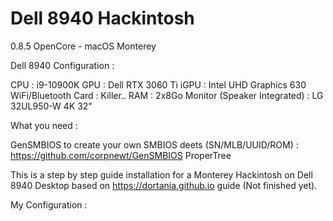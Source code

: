 # Dell 8940 Hackintosh 

0.8.5 OpenCore - macOS Monterey 

Dell 8940 Configuration :

CPU : i9-10900K 
GPU : Dell RTX 3060 Ti
iGPU : Intel UHD Graphics 630
WiFi/Bluetooth Card : Killer..
RAM : 2x8Go 
Monitor (Speaker Integrated) : LG 32UL950-W 4K 32"

What you need :

GenSMBIOS to create your own SMBIOS deets (SN/MLB/UUID/ROM) : https://github.com/corpnewt/GenSMBIOS
ProperTree


This is a step by step guide installation for a Monterey Hackintosh on Dell 8940 Desktop based on https://dortania.github.io guide (Not finished yet).

My Configuration :
